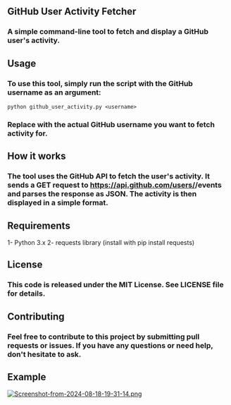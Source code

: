 ## GitHub User Activity Fetcher
### A simple command-line tool to fetch and display a GitHub user's activity.
## Usage
### To use this tool, simply run the script with the GitHub username as an argument:
```
python github_user_activity.py <username>
```
### Replace <username> with the actual GitHub username you want to fetch activity for.
## How it works
### The tool uses the GitHub API to fetch the user's activity. It sends a GET request to https://api.github.com/users/<username>/events and parses the response as JSON. The activity is then displayed in a simple format.
## Requirements
1- Python 3.x
2- requests library (install with pip install requests)
## License
### This code is released under the MIT License. See LICENSE file for details.

## Contributing
### Feel free to contribute to this project by submitting pull requests or issues. If you have any questions or need help, don't hesitate to ask.
## Example 
[![Screenshot-from-2024-08-18-19-31-14.png](https://i.postimg.cc/05tBdp6D/Screenshot-from-2024-08-18-19-31-14.png)](https://postimg.cc/BtKpJPBn)
